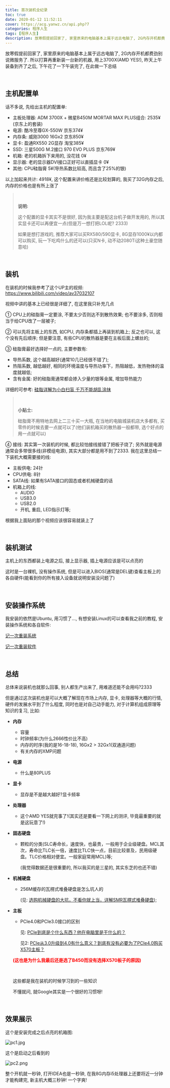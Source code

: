 ```yaml
---
title: 首次装机全纪录
toc: true
date: 2020-01-12 11:52:11
cover: https://acg.yanwz.cn/api.php?7
categories: 程序人生
tags: [程序人生]
description: 放寒假提前回家了, 家里原来的电脑基本上属于远古电脑了, 2G内存开机都费劲别说微服务了. 所以打算再重新装一台新的机器, 用上3700X(AMD YES!), 昨天下午花了一下午装完了, 在此做一下总结
---
```


放寒假提前回家了, 家里原来的电脑基本上属于远古电脑了, 2G内存开机都费劲别说微服务了. 所以打算再重新装一台新的机器, 用上3700X(AMD YES!), 昨天上午装备到齐了之后, 下午花了一下午装完了, 在此做一下总结

<br/>

<!--more-->

## 主机配置单

话不多说, 先给出主机的配置单:

-   主板处理器: ADM 3700X + 微星B450M MORTAR MAX PLUS组合: 2535¥(京东上的套装)
-   电源: 酷冷至尊GX-550W 京东374¥
-   内存条: 威刚3000 16Gx2 京东850¥
-   显卡: 盈通RX550 2G显存 淘宝385¥
-   SSD: 三星500G M.2接口 970 EVO PLUS 京东769¥
-   机箱: 老的机箱拆下来用的, 没花钱 0¥
-   显示器: 老的显示器DVI接口正好可以直插显卡 0¥
-   其他: CPU硅脂膏 5¥(导热系数比较高, 而且含了25%的银)

以上加起来共计: 4918¥, 这个配置来讲价格还是比较划算的, 我买了32G内存之后, 内存的价格也是有所上涨了

><br/>
>
>**说明:**
>
>这个配置的显卡其实不是很好, 因为我主要是配这台机子做开发用的, 所以其实显卡还可以再便宜一点(但是万一想打把LOL呢? 2333)
>
>如果是想打游戏的, 推荐大家可以买RX580/590显卡, 8G显存1000¥以内都可以购买, 玩一下吃鸡什么的还可以(只买N卡, 动不动2080Ti这种土豪您随意哈)

<br/>

## 装机

在装机的时候我参考了这个UP主的视频: https://www.bilibili.com/video/av37032107

视频中讲的基本上已经很是详细了, 在这里我只补充几点

① CPU上的硅脂膏一定要涂, 不要太少否则达不到散热效果; 也不要涂多, 否则相当于给CPU改了一层被子;

② 可以先将主板上的东西, 如CPU, 内存条都插上再装到机箱上; 反之也可以, 这个没有先后顺序; 但是要注意, 有些CPU的散热器是要在主板后面上螺丝的;

③ 硅脂膏最好选择好一点的, 主要参数有:

-   导热系数, 这个越高越好(通常10几已经很不错了);
-   热阻系数, 越低越好, 相同的环境温度与导热功率下，热阻越低，发热物体的温度就越低;
-   含有金属: 好的硅脂膏通常都会掺入少量的银等金属, 增加导热能力

详细的可参考: [硅脂详解为小白扫盲 千万不能胡乱涂抹](http://cooler.zol.com.cn/317/3176568_all.html)

><br/>
>
>**小贴士:**
>
>硅脂膏不用特地去网上二三十买一大瓶, 在当地的电脑城装机店大多都有, 买零件的时候去要一点就可以了(他们装机箱买的散热器一般都带, 选个好点的用一点就可以) 

④ 接线: 其实第一次装机的时候, 都比较怕接线接错了把板子烧了; 另外就是电源通常会多带很多线(非模组电源), 其实大部分都是用不到了2333. 我在这里总结一下装机大概需要接的线:

-   主板供电: 24针
-   CPU供电: 8针
-   SATA线: 如果有SATA接口的固态或者机械硬盘的话
-   机箱上的线: 
    -   AUDIO
    -   USB3.0
    -   USB2.0
    -   开机, 重启, LED指示灯等;

根据我上面贴的那个视频应该很容易就装上了

<br/>

## 装机测试

主机上的东西都装上电源之后, 接上显示器, 插上电源应该是可以点亮的

这时是一台裸机, 没有操作系统, 但是可以进入BIOS(通常是DEL键)查看主板上的各自硬件(能看到你的所有接入设备就说明安装没问题了)

<br/>

## 安装操作系统

我安装的依然是Ubuntu, 用习惯了…, 有想安装Linux的可以查看我之前的教程, 安装操作系统和各自软件:

[记一次重装系统](https://jasonkayzk.github.io/2019/09/04/%E8%AE%B0%E4%B8%80%E6%AC%A1%E9%87%8D%E8%A3%85%E7%B3%BB%E7%BB%9F/)

[记一次重装软件](https://jasonkayzk.github.io/2019/09/04/%E8%AE%B0%E4%B8%80%E6%AC%A1%E9%87%8D%E8%A3%85%E8%BD%AF%E4%BB%B6/)

<br/>

## 总结

总体来说装机也就那么回事, 别人都生产出来了, 用难道还能不会用吗?2333

但是通过这次装机也是可以大概了解现在市场上内存, 显卡, 处理器等大概的行情, 硬件的发展水平到了什么程度, 同时也是对自己动手能力, 对于计算机组成原理等知识的复习, 比如:

-   **内存**

    -   容量
    -   时钟频率(为什么2666性价比不高)
    -   内存的时序(我的是16-18-18), 16Gx2 > 32Gx1(双通道问题)
    -   有关内存的XMP问题

-   **电源**

    -   什么是80PLUS

-   **显卡**

    -   显存是不是越大越好?显卡频率

-   **处理器**

    -   这个AMD YES就完事了!(其实还是要看一下网上的测评, 毕竟最重要的就是这玩意了!)

-   **固态硬盘**

    -   颗粒的分类(SLC寿命长，速度快，也最贵，一般用于企业级硬盘。MCL其次，寿命比TLC长一倍，速度比TLC快一点，目前比较普及，民用级硬盘。TLC价格相对便宜。一般家庭常用MCL)等; 

        (我觉得数据还是很重要的, 所以我买的是三星的, 其实东芝的也还不错)

-   **机械硬盘**

    -   256M缓存的瓦楞式堆叠硬盘是怎么坑人的

        (见: [选购机械硬盘的大坑，不看你就上当，详解SMR瓦楞式堆叠硬盘](https://www.bilibili.com/video/av69892973?from=search&seid=2663080118174789605));

-   **主板** 

    -   PCIe4.0和PCIe3.0接口的区别

        见: [PCIe到底是个什么东西？他在电脑里是干什么的？](https://www.bilibili.com/video/av66250574?from=search&seid=17473641762127703293)

        见2: [PCIe从3.0升级到4.0有什么意义？到底有没有必要为了PCIe4.0购买X570主板？](https://www.bilibili.com/video/av67933577?from=search&seid=17473641762127703293)

    <font color="#ff0000">**(这也是为什么我最后还是选了B450而没有选择X570板子的原因)**</font>

    <br/>

    这些都是我在装机的时候学习到的一些知识

    不懂就问, 就Google其实是一个很好的习惯呀!

<br/>

## 效果展示

这个是安装完成之后点亮的机箱图:

![pc1.jpg](https://cdn.jsdelivr.net/gh/jasonkayzk/blog_static@master/images/pc1.jpg)

这个是启动之后看到的

![pc2.png](https://cdn.jsdelivr.net/gh/jasonkayzk/blog_static@master/images/pc2.png)

整个开机就一秒钟, 打开IDEA也是一秒钟, 在我8G内存i5处理器上还要将近一分钟才能构建完, 新主机大概三秒钟! 一个字爽!

<br/>